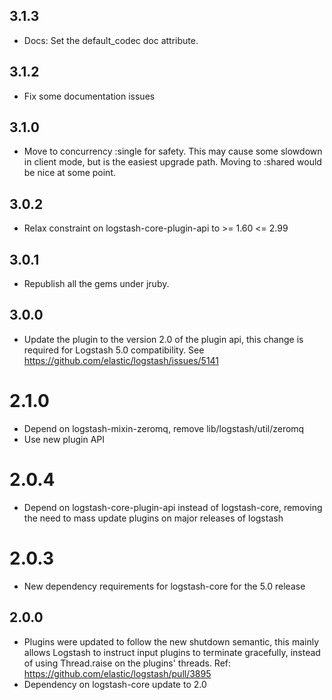 ## 3.1.3
  - Docs: Set the default_codec doc attribute.

## 3.1.2
  - Fix some documentation issues

## 3.1.0
  - Move to concurrency :single for safety. This may cause some slowdown in
    client mode, but is the easiest upgrade path. Moving to :shared would be nice
    at some point.

## 3.0.2
  - Relax constraint on logstash-core-plugin-api to >= 1.60 <= 2.99

## 3.0.1
  - Republish all the gems under jruby.
## 3.0.0
  - Update the plugin to the version 2.0 of the plugin api, this change is required for Logstash 5.0 compatibility. See https://github.com/elastic/logstash/issues/5141
# 2.1.0
  - Depend on logstash-mixin-zeromq, remove lib/logstash/util/zeromq
  - Use new plugin API
# 2.0.4
  - Depend on logstash-core-plugin-api instead of logstash-core, removing the need to mass update plugins on major releases of logstash
# 2.0.3
  - New dependency requirements for logstash-core for the 5.0 release
## 2.0.0
 - Plugins were updated to follow the new shutdown semantic, this mainly allows Logstash to instruct input plugins to terminate gracefully,
   instead of using Thread.raise on the plugins' threads. Ref: https://github.com/elastic/logstash/pull/3895
 - Dependency on logstash-core update to 2.0
